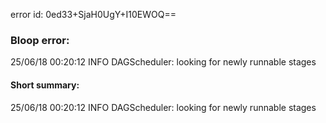 error id: 0ed33+SjaH0UgY+I10EWOQ==
### Bloop error:

25/06/18 00:20:12 INFO DAGScheduler: looking for newly runnable stages
#### Short summary: 

25/06/18 00:20:12 INFO DAGScheduler: looking for newly runnable stages